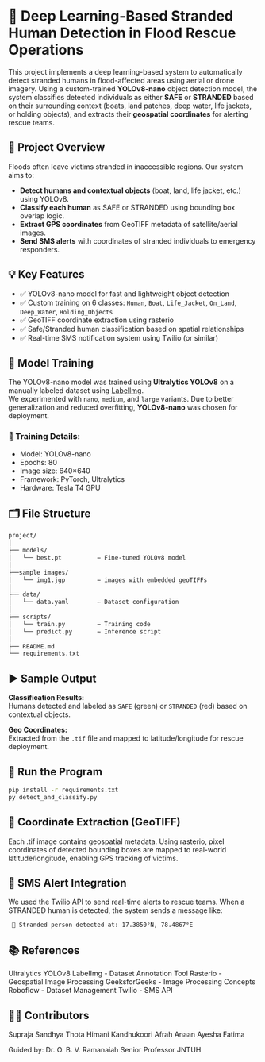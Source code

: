 # 🛟 Deep Learning-Based Stranded Human Detection in Flood Rescue Operations

This project implements a deep learning-based system to automatically detect stranded humans in flood-affected areas using aerial or drone imagery. Using a custom-trained **YOLOv8-nano** object detection model, the system classifies detected individuals as either **SAFE** or **STRANDED** based on their surrounding context (boats, land patches, deep water, life jackets, or holding objects), and extracts their **geospatial coordinates** for alerting rescue teams.

## 📌 Project Overview

Floods often leave victims stranded in inaccessible regions. Our system aims to:
- **Detect humans and contextual objects** (boat, land, life jacket, etc.) using YOLOv8.
- **Classify each human** as SAFE or STRANDED using bounding box overlap logic.
- **Extract GPS coordinates** from GeoTIFF metadata of satellite/aerial images.
- **Send SMS alerts** with coordinates of stranded individuals to emergency responders.

## 💡 Key Features

- ✅ YOLOv8-nano model for fast and lightweight object detection
- ✅ Custom training on 6 classes: `Human`, `Boat`, `Life_Jacket`, `On_Land`, `Deep_Water`, `Holding_Objects`
- ✅ GeoTIFF coordinate extraction using rasterio
- ✅ Safe/Stranded human classification based on spatial relationships
- ✅ Real-time SMS notification system using Twilio (or similar)


## 🧠 Model Training

The YOLOv8-nano model was trained using **Ultralytics YOLOv8** on a manually labeled dataset using [LabelImg](https://github.com/tzutalin/labelImg).  
We experimented with `nano`, `medium`, and `large` variants. Due to better generalization and reduced overfitting, **YOLOv8-nano** was chosen for deployment.

### 🔧 Training Details:
- Model: YOLOv8-nano
- Epochs: 80  
- Image size: 640×640  
- Framework: PyTorch, Ultralytics  
- Hardware: Tesla T4 GPU


## 🗂️ File Structure
```bash
project/
│
├── models/
│   └── best.pt          ← Fine-tuned YOLOv8 model
│
├──sample images/
│   └── img1.jgp         ← images with embedded geoTIFFs
│
├── data/
│   └── data.yaml        ← Dataset configuration
│
├── scripts/
│   └── train.py         ← Training code
│   └── predict.py       ← Inference script
│
├── README.md
└── requirements.txt
```


## ▶️ Sample Output

**Classification Results:**  
Humans detected and labeled as `SAFE` (green) or `STRANDED` (red) based on contextual objects.

**Geo Coordinates:**  
Extracted from the `.tif` file and mapped to latitude/longitude for rescue deployment.


## 🚀 Run the Program

```bash
pip install -r requirements.txt
py detect_and_classify.py
```


## 📍 Coordinate Extraction (GeoTIFF)

Each .tif image contains geospatial metadata. Using rasterio, pixel coordinates of detected bounding boxes are mapped to real-world latitude/longitude, enabling GPS tracking of victims.


## 🔔 SMS Alert Integration

We used the Twilio API to send real-time alerts to rescue teams. When a STRANDED human is detected, the system sends a message like:

``` 🚨 Stranded person detected at: 17.3850°N, 78.4867°E``` 


## 📚 References

Ultralytics YOLOv8
LabelImg - Dataset Annotation Tool
Rasterio - Geospatial Image Processing
GeeksforGeeks - Image Processing Concepts
Roboflow - Dataset Management
Twilio - SMS API

## 🙋‍♀️ Contributors

Supraja Sandhya Thota
Himani Kandhukoori 
Afrah Anaan
Ayesha Fatima

Guided by: Dr. O. B. V. Ramanaiah
           Senior Professor 
           JNTUH 


